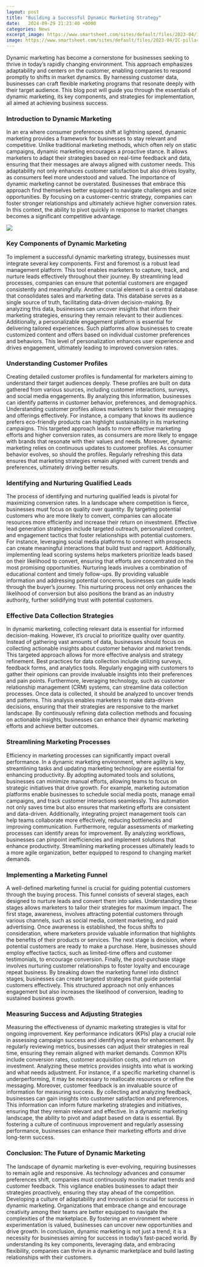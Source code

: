 ```yaml
---
layout: post
title: "Building a Successful Dynamic Marketing Strategy"
date:   2024-09-29 21:23:40 +0000
categories: News
excerpt_image: https://www.smartsheet.com/sites/default/files/2023-04/IC-pillars-of-dynamic-marketing-c.png
image: https://www.smartsheet.com/sites/default/files/2023-04/IC-pillars-of-dynamic-marketing-c.png
---
```


Dynamic marketing has become a cornerstone for businesses seeking to thrive in today’s rapidly changing environment. This approach emphasizes adaptability and centers on the customer, enabling companies to respond promptly to shifts in market dynamics. By harnessing customer data, businesses can craft flexible marketing programs that resonate deeply with their target audience. This blog post will guide you through the essentials of dynamic marketing, its key components, and strategies for implementation, all aimed at achieving business success.
### Introduction to Dynamic Marketing
In an era where consumer preferences shift at lightning speed, dynamic marketing provides a framework for businesses to stay relevant and competitive. Unlike traditional marketing methods, which often rely on static campaigns, dynamic marketing encourages a proactive stance. It allows marketers to adapt their strategies based on real-time feedback and data, ensuring that their messages are always aligned with customer needs. This adaptability not only enhances customer satisfaction but also drives loyalty, as consumers feel more understood and valued.
The importance of dynamic marketing cannot be overstated. Businesses that embrace this approach find themselves better equipped to navigate challenges and seize opportunities. By focusing on a customer-centric strategy, companies can foster stronger relationships and ultimately achieve higher conversion rates. In this context, the ability to pivot quickly in response to market changes becomes a significant competitive advantage.

![](https://www.smartsheet.com/sites/default/files/2023-04/IC-pillars-of-dynamic-marketing-c.png)
### Key Components of Dynamic Marketing
To implement a successful dynamic marketing strategy, businesses must integrate several key components. First and foremost is a robust lead management platform. This tool enables marketers to capture, track, and nurture leads effectively throughout their journey. By streamlining lead processes, companies can ensure that potential customers are engaged consistently and meaningfully.
Another crucial element is a central database that consolidates sales and marketing data. This database serves as a single source of truth, facilitating data-driven decision-making. By analyzing this data, businesses can uncover insights that inform their marketing strategies, ensuring they remain relevant to their audiences.
Additionally, a personalizable engagement platform is essential for delivering tailored experiences. Such platforms allow businesses to create customized content and offers based on individual customer preferences and behaviors. This level of personalization enhances user experience and drives engagement, ultimately leading to improved conversion rates.
### Understanding Customer Profiles
Creating detailed customer profiles is fundamental for marketers aiming to understand their target audiences deeply. These profiles are built on data gathered from various sources, including customer interactions, surveys, and social media engagements. By analyzing this information, businesses can identify patterns in customer behavior, preferences, and demographics.
Understanding customer profiles allows marketers to tailor their messaging and offerings effectively. For instance, a company that knows its audience prefers eco-friendly products can highlight sustainability in its marketing campaigns. This targeted approach leads to more effective marketing efforts and higher conversion rates, as consumers are more likely to engage with brands that resonate with their values and needs.
Moreover, dynamic marketing relies on continuous updates to customer profiles. As consumer behavior evolves, so should the profiles. Regularly refreshing this data ensures that marketing strategies remain aligned with current trends and preferences, ultimately driving better results.
### Identifying and Nurturing Qualified Leads
The process of identifying and nurturing qualified leads is pivotal for maximizing conversion rates. In a landscape where competition is fierce, businesses must focus on quality over quantity. By targeting potential customers who are more likely to convert, companies can allocate resources more efficiently and increase their return on investment.
Effective lead generation strategies include targeted outreach, personalized content, and engagement tactics that foster relationships with potential customers. For instance, leveraging social media platforms to connect with prospects can create meaningful interactions that build trust and rapport. Additionally, implementing lead scoring systems helps marketers prioritize leads based on their likelihood to convert, ensuring that efforts are concentrated on the most promising opportunities.
Nurturing leads involves a combination of educational content and timely follow-ups. By providing valuable information and addressing potential concerns, businesses can guide leads through the buyer’s journey. This nurturing process not only enhances the likelihood of conversion but also positions the brand as an industry authority, further solidifying trust with potential customers.
### Effective Data Collection Strategies
In dynamic marketing, collecting relevant data is essential for informed decision-making. However, it’s crucial to prioritize quality over quantity. Instead of gathering vast amounts of data, businesses should focus on collecting actionable insights about customer behavior and market trends. This targeted approach allows for more effective analysis and strategy refinement.
Best practices for data collection include utilizing surveys, feedback forms, and analytics tools. Regularly engaging with customers to gather their opinions can provide invaluable insights into their preferences and pain points. Furthermore, leveraging technology, such as customer relationship management (CRM) systems, can streamline data collection processes.
Once data is collected, it should be analyzed to uncover trends and patterns. This analysis enables marketers to make data-driven decisions, ensuring that their strategies are responsive to the market landscape. By continuously refining data collection methods and focusing on actionable insights, businesses can enhance their dynamic marketing efforts and achieve better outcomes.
### Streamlining Marketing Processes
Efficiency in marketing processes can significantly impact overall performance. In a dynamic marketing environment, where agility is key, streamlining tasks and updating marketing technology are essential for enhancing productivity. By adopting automated tools and solutions, businesses can minimize manual efforts, allowing teams to focus on strategic initiatives that drive growth.
For example, marketing automation platforms enable businesses to schedule social media posts, manage email campaigns, and track customer interactions seamlessly. This automation not only saves time but also ensures that marketing efforts are consistent and data-driven. Additionally, integrating project management tools can help teams collaborate more effectively, reducing bottlenecks and improving communication.
Furthermore, regular assessments of marketing processes can identify areas for improvement. By analyzing workflows, businesses can pinpoint inefficiencies and implement solutions that enhance productivity. Streamlining marketing processes ultimately leads to a more agile organization, better equipped to respond to changing market demands.
### Implementing a Marketing Funnel
A well-defined marketing funnel is crucial for guiding potential customers through the buying process. This funnel consists of several stages, each designed to nurture leads and convert them into sales. Understanding these stages allows marketers to tailor their strategies for maximum impact.
The first stage, awareness, involves attracting potential customers through various channels, such as social media, content marketing, and paid advertising. Once awareness is established, the focus shifts to consideration, where marketers provide valuable information that highlights the benefits of their products or services.
The next stage is decision, where potential customers are ready to make a purchase. Here, businesses should employ effective tactics, such as limited-time offers and customer testimonials, to encourage conversion. Finally, the post-purchase stage involves nurturing customer relationships to foster loyalty and encourage repeat business.
By breaking down the marketing funnel into distinct stages, businesses can create targeted strategies that guide potential customers effectively. This structured approach not only enhances engagement but also increases the likelihood of conversion, leading to sustained business growth.
### Measuring Success and Adjusting Strategies
Measuring the effectiveness of dynamic marketing strategies is vital for ongoing improvement. Key performance indicators (KPIs) play a crucial role in assessing campaign success and identifying areas for enhancement. By regularly reviewing metrics, businesses can adjust their strategies in real time, ensuring they remain aligned with market demands.
Common KPIs include conversion rates, customer acquisition costs, and return on investment. Analyzing these metrics provides insights into what is working and what needs adjustment. For instance, if a specific marketing channel is underperforming, it may be necessary to reallocate resources or refine the messaging.
Moreover, customer feedback is an invaluable source of information for measuring success. By collecting and analyzing feedback, businesses can gain insights into customer satisfaction and preferences. This information can inform future marketing strategies and initiatives, ensuring that they remain relevant and effective.
In a dynamic marketing landscape, the ability to pivot and adapt based on data is essential. By fostering a culture of continuous improvement and regularly assessing performance, businesses can enhance their marketing efforts and drive long-term success.
### Conclusion: The Future of Dynamic Marketing
The landscape of dynamic marketing is ever-evolving, requiring businesses to remain agile and responsive. As technology advances and consumer preferences shift, companies must continuously monitor market trends and customer feedback. This vigilance enables businesses to adapt their strategies proactively, ensuring they stay ahead of the competition.
Developing a culture of adaptability and innovation is crucial for success in dynamic marketing. Organizations that embrace change and encourage creativity among their teams are better equipped to navigate the complexities of the marketplace. By fostering an environment where experimentation is valued, businesses can uncover new opportunities and drive growth.
In conclusion, dynamic marketing is not just a trend; it is a necessity for businesses aiming for success in today’s fast-paced world. By understanding its key components, leveraging data, and embracing flexibility, companies can thrive in a dynamic marketplace and build lasting relationships with their customers.